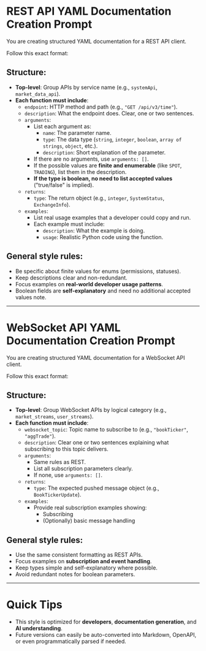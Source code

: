 # REST API YAML Documentation Creation Prompt

You are creating structured YAML documentation for a REST API client.

Follow this exact format:

## Structure:
- **Top-level**: Group APIs by service name (e.g., `systemApi`, `market_data_api`).
- **Each function must include**:
  - `endpoint`: HTTP method and path (e.g., `"GET /api/v3/time"`).
  - `description`: What the endpoint does. Clear, one or two sentences.
  - `arguments`:  
    - List each argument as:
      - `name`: The parameter name.
      - `type`: The data type (`string`, `integer`, `boolean`, `array of strings`, `object`, etc.).
      - `description`: Short explanation of the parameter.
    - If there are no arguments, use `arguments: []`.
    - If the possible values are **finite and enumerable** (like `SPOT`, `TRADING`), list them in the description.
    - **If the type is boolean, no need to list accepted values** ("true/false" is implied).
  - `returns`:  
    - `type`: The return object (e.g., `integer`, `SystemStatus`, `ExchangeInfo`).
  - `examples`:  
    - List real usage examples that a developer could copy and run.
    - Each example must include:
      - `description`: What the example is doing.
      - `usage`: Realistic Python code using the function.

## General style rules:
- Be specific about finite values for enums (permissions, statuses).
- Keep descriptions clear and non-redundant.
- Focus examples on **real-world developer usage patterns**.
- Boolean fields are **self-explanatory** and need no additional accepted values note.

---

# WebSocket API YAML Documentation Creation Prompt

You are creating structured YAML documentation for a WebSocket API client.

Follow this exact format:

## Structure:
- **Top-level**: Group WebSocket APIs by logical category (e.g., `market_streams`, `user_streams`).
- **Each function must include**:
  - `websocket_topic`: Topic name to subscribe to (e.g., `"bookTicker"`, `"aggTrade"`).
  - `description`: Clear one or two sentences explaining what subscribing to this topic delivers.
  - `arguments`:  
    - Same rules as REST.
    - List all subscription parameters clearly.
    - If none, use `arguments: []`.
  - `returns`:  
    - `type`: The expected pushed message object (e.g., `BookTickerUpdate`).
  - `examples`:  
    - Provide real subscription examples showing:
      - Subscribing
      - (Optionally) basic message handling

## General style rules:
- Use the same consistent formatting as REST APIs.
- Focus examples on **subscription and event handling**.
- Keep types simple and self-explanatory where possible.
- Avoid redundant notes for boolean parameters.

---

# Quick Tips
- This style is optimized for **developers**, **documentation generation**, and **AI understanding**.
- Future versions can easily be auto-converted into Markdown, OpenAPI, or even programmatically parsed if needed.

